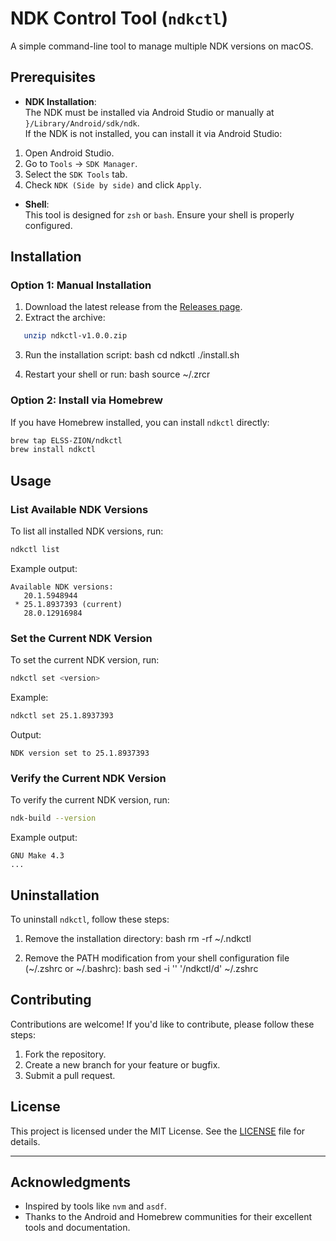 # NDK Control Tool (`ndkctl`)

A simple command-line tool to manage multiple NDK versions on macOS.

## Prerequisites

-  **NDK Installation**:  
  The NDK must be installed via Android Studio or manually at `}/Library/Android/sdk/ndk`.  
  If the NDK is not installed, you can install it via Android Studio:
  1. Open Android Studio.
  2. Go to `Tools` -> `SDK Manager`.
  3. Select the `SDK Tools` tab.
  4. Check `NDK (Side by side)` and click `Apply`.

-  **Shell**:  
  This tool is designed for `zsh` or `bash`. Ensure your shell is properly configured.

## Installation

### Option 1: Manual Installation

1. Download the latest release from the [Releases page](https://github.com/yourusername/ndkctl/releases).
2. Extract the archive:
```bash
   unzip ndkctl-v1.0.0.zip
```
   
3. Run the installation script:
   bash
   cd ndkctl
   ./install.sh
   
4. Restart your shell or run:
   bash
   source ~/.zrcr
   
### Option 2: Install via Homebrew

If you have Homebrew installed, you can install `ndkctl` directly:
```bash
brew tap ELSS-ZION/ndkctl
brew install ndkctl
```

## Usage

### List Available NDK Versions

To list all installed NDK versions, run:
```bash
ndkctl list
```

Example output:
```
Available NDK versions:
   20.1.5948944
 * 25.1.8937393 (current)
   28.0.12916984
```

### Set the Current NDK Version

To set the current NDK version, run:
```bash
ndkctl set <version>
```

Example:
```bash
ndkctl set 25.1.8937393
```

Output:
```
NDK version set to 25.1.8937393
```

### Verify the Current NDK Version

To verify the current NDK version, run:
```bash
ndk-build --version
```

Example output:
```
GNU Make 4.3
...
```

## Uninstallation

To uninstall `ndkctl`, follow these steps:

1. Remove the installation directory:
   bash
   rm -rf ~/.ndkctl
   
2. Remove the PATH modification from your shell configuration file (~/.zshrc or ~/.bashrc):
   bash
   sed -i '' '/ndkctl/d' ~/.zshrc
   
## Contributing

Contributions are welcome! If you'd like to contribute, please follow these steps:

1. Fork the repository.
2. Create a new branch for your feature or bugfix.
3. Submit a pull request.

## License

This project is licensed under the MIT License. See the [LICENSE](LICENSE) file for details.

---

## Acknowledgments

- Inspired by tools like `nvm` and `asdf`.
- Thanks to the Android and Homebrew communities for their excellent tools and documentation.
